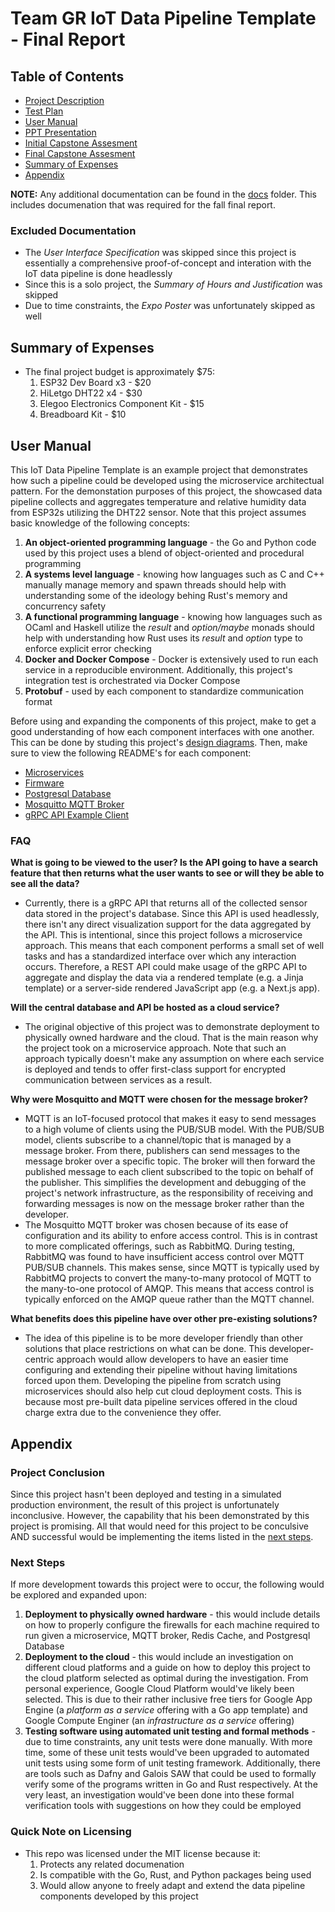 # Team GR IoT Data Pipeline Template - Final Report

## Table of Contents
- [Project Description](docs/project-description.md)
- [Test Plan](docs/test-plan.md)
- [User Manual](#user-manual)
- [PPT Presentation](docs/presentations/fall-design-slides.pdf)
- [Initial Capstone Assesment](docs/essays/capstone-assessment-gr.pdf)
- [Final Capstone Assesment](docs/essays/final-capstone-assessment.md)
- [Summary of Expenses](#summary-of-expenses)
- [Appendix](#appendix)

**NOTE:** Any additional documentation can be found in the [docs](docs/) folder. This includes documenation that was required for the fall final report.

### Excluded Documentation
- The *User Interface Specification* was skipped since this project is essentially a comprehensive proof-of-concept and interation with the IoT data pipeline is done headlessly
- Since this is a solo project, the *Summary of Hours and Justification* was skipped
- Due to time constraints, the *Expo Poster* was unfortunately skipped as well

## Summary of Expenses
- The final project budget is approximately $75:
    1. ESP32 Dev Board x3 - $20
    2. HiLetgo DHT22 x4 - $30
    3. Elegoo Electronics Component Kit - $15
    4. Breadboard Kit - $10

## User Manual
This IoT Data Pipeline Template is an example project that demonstrates how such a pipeline could be developed using the microservice architectual pattern. For the demonstation purposes of this project, the showcased data pipeline collects and aggregates temperature and relative humidity data from ESP32s utilizing the DHT22 sensor. Note that this project assumes basic knowledge of the following concepts:
1. **An object-oriented programming language** - the Go and Python code used by this project uses a blend of object-oriented and procedural programming 
2. **A systems level language** - knowing how languages such as C and C++ manually manage memory and spawn threads should help with understanding some of the ideology behing Rust's memory and concurrency safety 
3. **A functional programming language** - knowing how languages such as OCaml and Haskell utilize the *result* and *option/maybe* monads should help with understanding how Rust uses its *result* and *option* type to enforce explicit error checking
4. **Docker and Docker Compose** - Docker is extensively used to run each service in a reproducible environment. Additionally, this project's integration test is orchestrated via Docker Compose
5. **Protobuf** - used by each component to standardize communication format

Before using and expanding the components of this project, make to get a good understanding of how each component interfaces with one another. This can be done by studing this project's [design diagrams](docs/design-diagrams.md). Then, make sure to view the following README's for each component:
- [Microservices](microservice.md)
- [Firmware](firmware/README.md)
- [Postgresql Database](database/README.md)
- [Mosquitto MQTT Broker](broker/README.md)
- [gRPC API Example Client](api/client/README.md)

### FAQ
**What is going to be viewed to the user? Is the API going to have a search feature that then returns what the user wants to see or will they be able to see all the data?**
- Currently, there is a gRPC API that returns all of the collected sensor data stored in the project's database. Since this API is used headlessly, there isn't any direct visualization support for the data aggregated by the API. This is intentional, since this project follows a microservice approach. This means that each component performs a small set of well tasks and has a standardized interface over which any interaction occurs. Therefore, a REST API could make usage of the gRPC API to aggregate and display the data via a rendered template (e.g. a Jinja template) or a server-side rendered JavaScript app (e.g. a Next.js app).

**Will the central database and API be hosted as a cloud service?**
- The original objective of this project was to demonstrate deployment to physically owned hardware and the cloud. That is the main reason why the project took on a microservice approach. Note that such an approach typically doesn't make any assumption on where each service is deployed and tends to offer first-class support for encrypted communication between services as a result.

**Why were Mosquitto and MQTT were chosen for the message broker?**
- MQTT is an IoT-focused protocol that makes it easy to send messages to a high volume of clients using the PUB/SUB model. With the PUB/SUB model, clients subscribe to a channel/topic that is managed by a message broker. From there, publishers can send messages to the message broker over a specific topic. The broker will then forward the published message to each client subscribed to the topic on behalf of the publisher. This simplifies the development and debugging of the project's network infrastructure, as the responsibility of receiving and forwarding messages is now on the message broker rather than the developer. 
- The Mosquitto MQTT broker was chosen because of its ease of configuration and its ability to enfore access control. This is in contrast to more complicated offerings, such as RabbitMQ. During testing, RabbitMQ was found to have insufficient access control over MQTT PUB/SUB channels. This makes sense, since MQTT is typically used by RabbitMQ projects to convert the many-to-many protocol of MQTT to the many-to-one protocol of AMQP. This means that access control is typically enforced on the AMQP queue rather than the MQTT channel.

**What benefits does this pipeline have over other pre-existing solutions?**
- The idea of this pipeline is to be more developer friendly than other solutions that place restrictions on what can be done. This developer-centric approach would allow developers to have an easier time configuring and extending their pipeline without having limitations forced upon them. Developing the pipeline from scratch using microservices should also help cut cloud deployment costs. This is because most pre-built data pipeline services offered in the cloud charge extra due to the convenience they offer.

## Appendix

### Project Conclusion
Since this project hasn't been deployed and testing in a simulated production environment, the result of this project is unfortunately inconclusive. However, the capability that his been demonstrated by this project is promising. All that would need for this project to be conculsive AND successful would be implementing the items listed in the [next steps](#next-steps).

### Next Steps
If more development towards this project were to occur, the following would be explored and expanded upon:
1. **Deployment to physically owned hardware** - this would include details on how to properly configure the firewalls for each machine required to run given a microservice, MQTT broker, Redis Cache, and Postgresql Database 
2. **Deployment to the cloud** - this would include an investigation on different cloud platforms and a guide on how to deploy this project to the cloud platform selected as optimal during the investigation. From personal experience, Google Cloud Platform would've likely been selected. This is due to their rather inclusive free tiers for Google App Engine (a *platform as a service* offering with a Go app template) and Google Compute Enginer (an *infrastructure as a service* offering)
3. **Testing software using automated unit testing and formal methods** - due to time constraints, any unit tests were done manually. With more time, some of these unit tests would've been upgraded to automated unit tests using some form of unit testing framework. Additionally, there are tools such as Dafny and Galois SAW that could be used to formally verify some of the programs written in Go and Rust respectively. At the very least, an investigation would've been done into these formal verification tools with suggestions on how they could be employed

### Quick Note on Licensing
- This repo was licensed under the MIT license because it:
    1. Protects any related documenation
    2. Is compatible with the Go, Rust, and Python packages being used
    3. Would allow anyone to freely adapt and extend the data pipeline components developed by this project
